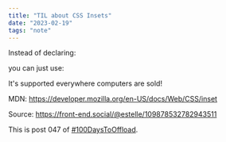 ```yaml
---
title: "TIL about CSS Insets"
date: "2023-02-19"
tags: "note"
---
```


Instead of declaring:



you can just use:



It's supported everywhere computers are sold!

MDN: https://developer.mozilla.org/en-US/docs/Web/CSS/inset

Source: https://front-end.social/@estelle/109878532782943511

This is post 047 of [#100DaysToOffload](https://100daystooffload.com/).

